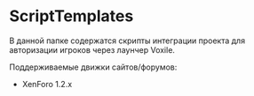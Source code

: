 ScriptTemplates
===============
В данной папке содержатся скрипты интеграции проекта для авторизации игроков через лаунчер Voxile.

Поддерживаемые движки сайтов/форумов:
* XenForo 1.2.x
